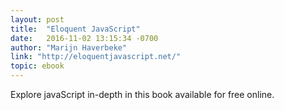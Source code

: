 ```yaml
---
layout: post
title:  "Eloquent JavaScript"
date:   2016-11-02 13:15:34 -0700
author: "Marijn Haverbeke"
link: "http://eloquentjavascript.net/"
topic: ebook
---
```


Explore javaScript in-depth in this book available for free online.